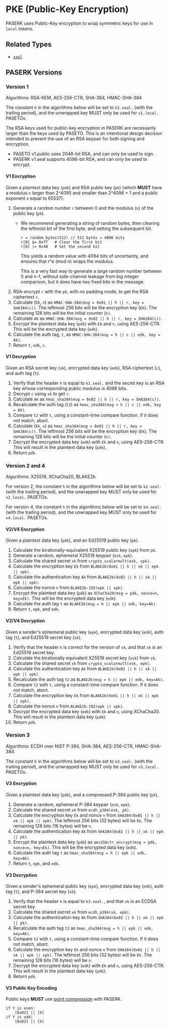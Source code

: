 # PKE (Public-Key Encryption)

PASERK uses Public-Key encryption to wrap symmetric keys for use in `local` tokens.

## Related Types

* [`seal`](../types/seal.md)

## PASERK Versions

### Version 1

Algorithms: RSA-KEM, AES-256-CTR, SHA-384, HMAC-SHA-384

The constant `h` in the algorithms below will be set to `k1.seal.`
(with the trailing period), and the unwrapped key MUST only be used for
`v1.local.` PASETOs.

The RSA keys used for public-key encryption in PASERK are necessarily larger
than the keys used by PASETO. This is an intentional design decision intended
to prevent the use of an RSA keypair for both signing and encryption.

* PASETO v1.public uses 2048-bit RSA, and can only be used to sign.
* PASERK v1.seal supports 4096-bit RSA, and can only be used to encrypt.

#### V1 Encryption

Given a plaintext data key (`pdk`) and RSA public key (`pk`) (which **MUST** have
a modulus `n` larger than 2^4095 and smaller than 2^4096 + 1 and a public exponent
`e` equal to 65537).

1. Generate a random number `r` between 0 and the modulus (`n`) of the public key (`pk`).
   * We recommend generating a string of random bytes, then clearing the leftmost
     bit of the first byte, and setting the subsequent bit.
     ```
     r = random_bytes(512) // 512 bytes = 4096 bits
     r[0] &= 0x7f   # Clear the first bit
     r[0] |= 0x40   # Set the second bit
     ```
     This yields a random value with 4094 bits of uncertainty, and ensures that r^e (mod n)
     wraps the modulus.
     
     This is a very fast way to generate a large random number between 0 and n-1,
     without side-channel leakage from big integer comparison, but it does have two
     fixed bits in the message.
2. RSA-encrypt `r` with the `pk`, with no padding mode, to get the RSA ciphertext `c`.
3. Calculate (`Ek`, `n`) as `HMAC-SHA-384(msg = 0x01 || h || r, key = SHA384(c))`.
   The leftmost 256 bits will be the encryption key (`Ek`). The remaining 128 bits
   will be the initial counter (`n)`.
4. Calculate `Ak` as `HMAC-SHA-384(msg = 0x02 || h || r, key = SHA384(c))`.
5. Encrypt the plaintext data key (`pdk`) with `Ek` and `n`, using AES-256-CTR.
   This will be the encrypted data key (`edk`).
6. Calculate the auth tag, `t`, as `HMAC-SHA-384(msg = h || c || edk, key = Ak)`.
7. Return `t`, `edk`, `c`.

#### V1 Decryption

Given an RSA secret key (`sk`), encrypted data key (`edk`),
RSA ciphertext (`c`), and auth tag (`t`).

1. Verify that the header `h` is equal to `k1.seal.` and the secret key is an RSA key
   whose corresponding public modulus is 4096 bits.
2. Decrypt `c` using `sk` to get `r`.
3. Calculate `Ak` as 
   `hmac_sha384(msg = 0x02 || h || r, key = SHA384(c))`.
4. Recalculate the auth tag (`t2`) as 
   `hmac_sha384(msg = h || c || edk, key = Ak)`.
5. Compare `t2` with `t`, using a constant-time compare function. If it does not
   match, abort. 
6. Calculate (`Ek`, `n`) as 
   `hmac_sha384(msg = 0x01 || h || r, key = SHA384(c))`.
   The leftmost 256 bits will be the encryption key (`Ek`). The remaining 128 bits
   will be the initial counter (`n)`.
7. Decrypt the encrypted data key (`edk`) with `Ek` and `n`, using AES-256-CTR.
   This will result in the plaintext data key (`pdk`).
8. Return `pdk`.

### Version 2 and 4

Algorithms: X25519, XChaCha20, BLAKE2b

For version 2, the constant `h` in the algorithms below will be set to `k2.seal.`
(with the trailing period), and the unwrapped key MUST only be used for
`v2.local.` PASETOs.

For version 4, the constant `h` in the algorithms below will be set to `k4.seal.`
(with the trailing period), and the unwrapped key MUST only be used for
`v4.local.` PASETOs.

#### V2/V4 Encryption

Given a plaintext data key (`pdk`), and an Ed25519 public key (`pk`).

1. Calculate the birationally-equivalent X25519 public key (`xpk`) from `pk`.
2. Generate a random, ephemeral X25519 keypair (`esk`, `epk`).
3. Calculate the shared secret `xk` from 
   `crypto_scalarmult(esk, xpk)`.
4. Calculate the encryption key `Ek` from
   `BLAKE2b(0x01 || h || xk || epk || xpk)`.
5. Calculate the authentication key `Ak` from 
   `BLAKE2b(0x02 || h || xk || epk || xpk)`.
6. Calculate the nonce `n` from 
   `BLAKE2b-192(epk || xpk)`.
7. Encrypt the plaintext data key (`pdk`) as 
   `XChaCha20(msg = pdk, nonce=n, key=Ek)`.
   This will be the encrypted data key (`edk`).
8. Calculate the auth tag `t` as
   `BLAKE2b(msg = h || epk || edk, key=Ak)`.
9. Return `t`, `epk`, and `edk`.

#### V2/V4 Decryption

Given a sender's ephemeral public key (`epk`), encrypted data key (`edk`),
auth tag (`t`), and Ed25519 secret key (`sk`).

1. Verify that the header `h` is correct for the version of `sk`, and that `sk`
   is an Ed25519 secret key.
2. Calculate the birationally equivalent X25519 secret key (`xsk`) from `sk`.
3. Calculate the shared secret `xk` from `crypto_scalarmult(xsk, epk)`.
4. Calculate the authentication key `Ak` from
   `BLAKE2b(0x02 || h || xk || epk || xpk)`.
5. Recalculate the auth tag `t2` as `BLAKE2b(msg = h || epk || edk, key=Ak)`.
6. Compare `t2` with `t`, using a constant-time compare function. If it does not
   match, abort.
7. Calculate the encryption key `Ek` from `BLAKE2b(0x01 || h || xk || epk || xpk)`.
8. Calculate the nonce `n` from `BLAKE2b-192(epk || xpk)`.
9. Decrypt the encrypted data key (`edk`) with `Ek` and `n`, using XChaCha20.
   This will result in the plaintext data key (`pdk`).
10. Return `pdk`.

### Version 3

Algorithms: ECDH over NIST P-384, SHA-384, AES-256-CTR, HMAC-SHA-384

The constant `h` in the algorithms below will be set to `k3.seal.`
(with the trailing period), and the unwrapped key MUST only be used for
`v3.local.` PASETOs.

#### V3 Encryption

Given a plaintext data key (`pdk`), and a compressed P-384 public key (`pk`).

1. Generate a random, ephemeral P-384 keypair (`esk`, `epk`).
2. Calculate the shared secret `xk` from `ecdh_p384(esk, pk)`.
3. Calculate the encryption key `Ek` and nonce `n` from 
   `SHA384(0x01 || h || xk || epk || xpk)`.
   The leftmost 256 bits (32 bytes) will be `Ek`.
   The remaining 128 bits (16 bytes) will be `n`.
4. Calculate the authentication key `Ak` from 
   `SHA384(0x02 || h || xk || epk || pk)`.
5. Encrypt the plaintext data key (`pdk`) as
   `aes256ctr_encrypt(msg = pdk, nonce=n, key=Ek)`.
   This will be the encrypted data key (`edk`).
6. Calculate the auth tag `t` as
   `hmac_sha384(msg = h || epk || edk, key=Ak)`.
7. Return `t`, `epk`, and `edk`.

#### V3 Decryption

Given a sender's ephemeral public key (`epk`), encrypted data key (`edk`),
auth tag (`t`), and P-384 secret key (`sk`).

1. Verify that the header `h`  is equal to `k3.seal.`, and that `sk`
   is an ECDSA secret key.
2. Calculate the shared secret `xk` from `ecdh_p384(sk, epk)`.
3. Calculate the authentication key `Ak` from
   `SHA384(0x02 || h || xk || epk || pk)`.
4. Recalculate the auth tag `t2` as
   `hmac_sha384(msg = h || epk || edk, key=Ak)`.
5. Compare `t2` with `t`, using a constant-time compare function.
   If it does not match, abort.
6. Calculate the encryption key `Ek` and nonce `n` from
   `SHA384(0x01 || h || xk || epk || xpk)`.
   The leftmost 256 bits (32 bytes) will be `Ek`.
   The remaining 128 bits (16 bytes) will be `n`.
7. Decrypt the encrypted data key (`edk`) with `Ek` and `n`, using AES-256-CTR.
   This will result in the plaintext data key (`pdk`).
8. Return `pdk`.

#### V3 Public Key Encoding

Public keys **MUST** use [point compression](https://citeseerx.ist.psu.edu/viewdoc/download?doi=10.1.1.202.2977&rep=rep1&type=pdf)
with PASERK.

```
if Y is even:
    [0x02] || [X]
if Y is odd:
    [0x03] || [X]
```
